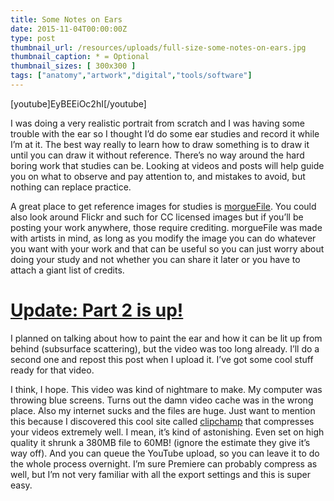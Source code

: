 ```yaml
---
title: Some Notes on Ears
date: 2015-11-04T00:00:00Z
type: post
thumbnail_url: /resources/uploads/full-size-some-notes-on-ears.jpg
thumbnail_caption: * = Optional
thumbnail_sizes: [ 300x300 ]
tags: ["anatomy","artwork","digital","tools/software"]
---
```



[youtube]EyBEEiOc2hI[/youtube]

I was doing a very realistic portrait from scratch and I was having some trouble with the ear so I thought I’d do some ear studies and record it while I’m at it. The best way really to learn how to draw something is to draw it until you can draw it without reference. There’s no way around the hard boring work that studies can be. Looking at videos and posts will help guide you on what to observe and pay attention to, and mistakes to avoid, but nothing can replace practice.

A great place to get reference images for studies is [morgueFile](http://morguefile.com/). You could also look around Flickr and such for CC licensed images but if you’ll be posting your work anywhere, those require crediting. morgueFile was made with artists in mind, as long as you modify the image you can do whatever you want with your work and that can be useful so you can just worry about doing your study and not whether you can share it later or you have to attach a giant list of credits.

# [Update: Part 2 is up!](/2015/12/some-notes-on-ears-part-2)

I planned on talking about how to paint the ear and how it can be lit up from behind (subsurface scattering), but the video was too long already. I’ll do a second one and repost this post when I upload it. I’ve got some cool stuff ready for that video.

I think, I hope. This video was kind of nightmare to make. My computer was throwing blue screens. Turns out the damn video cache was in the wrong place. Also my internet sucks and the files are huge. Just want to mention this because I discovered this cool site called [clipchamp](https://clipchamp.com/) that compresses your videos extremely well. I mean, it’s kind of astonishing. Even set on high quality it shrunk a 380MB file to 60MB! (ignore the estimate they give it’s way off). And you can queue the YouTube upload, so you can leave it to do the whole process overnight. I’m sure Premiere can probably compress as well, but I’m not very familiar with all the export settings and this is super easy.
